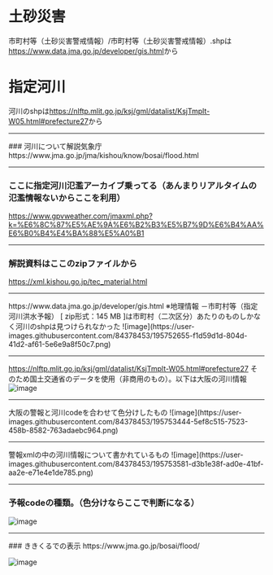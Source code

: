 # 土砂災害
市町村等（土砂災害警戒情報）/市町村等（土砂災害警戒情報）.shpは<a href='https://www.data.jma.go.jp/developer/gis.html'>https://www.data.jma.go.jp/developer/gis.html</a>から


# 指定河川
河川のshpは<a href='https://nlftp.mlit.go.jp/ksj/gml/datalist/KsjTmplt-W05.html#prefecture27'>https://nlftp.mlit.go.jp/ksj/gml/datalist/KsjTmplt-W05.html#prefecture27</a>から

<hr>
### 河川について解説気象庁
https://www.jma.go.jp/jma/kishou/know/bosai/flood.html

<br>
<hr>

### ここに指定河川氾濫アーカイブ乗ってる（あんまりリアルタイムの氾濫情報ないからここを利用）
https://www.gpvweather.com/jmaxml.php?k=%E6%8C%87%E5%AE%9A%E6%B2%B3%E5%B7%9D%E6%B4%AA%E6%B0%B4%E4%BA%88%E5%A0%B1

<hr>




### 解説資料はここのzipファイルから
https://xml.kishou.go.jp/tec_material.html

<hr>
https://www.data.jma.go.jp/developer/gis.html
※地理情報 －市町村等（指定河川洪水予報） [ zip形式：145 MB ]は市町村（二次区分）あたりのものしかなく河川のshpは見つけられなかった
![image](https://user-images.githubusercontent.com/84378453/195752655-f1d59d1d-804d-41d2-af61-5e6e9a8f50c7.png)
<hr>

https://nlftp.mlit.go.jp/ksj/gml/datalist/KsjTmplt-W05.html#prefecture27
そのため国土交通省のデータを使用（非商用のもの）。以下は大阪の河川情報
![image](https://user-images.githubusercontent.com/84378453/195753365-e0545dec-e0f6-4e7a-85a6-2425cde05ca6.png)
<hr>
大阪の警報と河川codeを合わせて色分けしたもの
![image](https://user-images.githubusercontent.com/84378453/195753444-5ef8c515-7523-458b-8582-763adaebc964.png)


<hr>
警報xmlの中の河川情報について書かれているもの
![image](https://user-images.githubusercontent.com/84378453/195753581-d3b1e38f-ad0e-41bf-aa2e-e71e4e1de785.png)

<hr>

### 予報codeの種類。（色分けならここで判断になる）
![image](https://user-images.githubusercontent.com/84378453/195753665-dcfe633c-811b-45d1-b048-4b2f0ba0e3b5.png)

<hr>
### ききくるでの表示
https://www.jma.go.jp/bosai/flood/

![image](https://user-images.githubusercontent.com/84378453/195753710-0e12230e-ae0e-4e65-83fa-fe3e0faf7595.png)




